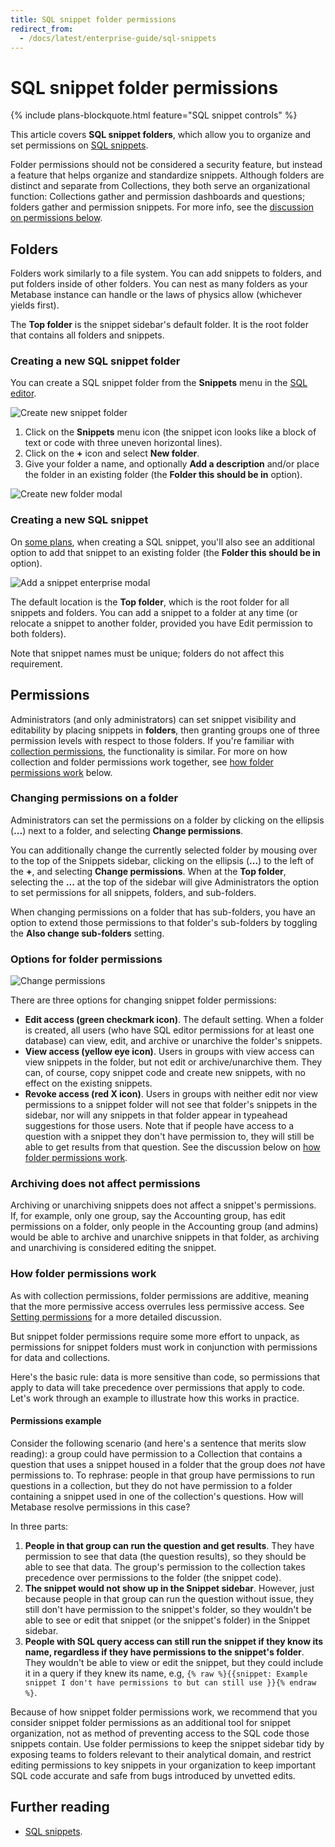 ```yaml
---
title: SQL snippet folder permissions
redirect_from:
  - /docs/latest/enterprise-guide/sql-snippets
---
```


# SQL snippet folder permissions

{% include plans-blockquote.html feature="SQL snippet controls" %}

This article covers **SQL snippet folders**, which allow you to organize and set permissions on [SQL snippets](../questions/native-editor/sql-snippets.md).

Folder permissions should not be considered a security feature, but instead a feature that helps organize and standardize snippets. Although folders are distinct and separate from Collections, they both serve an organizational function: Collections gather and permission dashboards and questions; folders gather and permission snippets. For more info, see the [discussion on permissions below](#permissions).

## Folders

Folders work similarly to a file system. You can add snippets to folders, and put folders inside of other folders. You can nest as many folders as your Metabase instance can handle or the laws of physics allow (whichever yields first).

The **Top folder** is the snippet sidebar's default folder. It is the root folder that contains all folders and snippets.

### Creating a new SQL snippet folder

You can create a SQL snippet folder from the **Snippets** menu in the [SQL editor](../questions/native-editor/writing-sql.md).

![Create new snippet folder](../images/snippet-folder.png)

1. Click on the **Snippets** menu icon (the snippet icon looks like a block of text or code with three uneven horizontal lines).
2. Click on the **+** icon and select **New folder**.
3. Give your folder a name, and optionally **Add a description** and/or place the folder in an existing folder (the **Folder this should be in** option).

![Create new folder modal](../images/create-new-folder-modal.png)

### Creating a new SQL snippet

On [some plans](https://www.metabase.com/pricing), when creating a SQL snippet, you'll also see an additional option to add that snippet to an existing folder (the **Folder this should be in** option).

![Add a snippet enterprise modal](../images/enterprise-add-snippet.png)

The default location is the **Top folder**, which is the root folder for all snippets and folders. You can add a snippet to a folder at any time (or relocate a snippet to another folder, provided you have Edit permission to both folders).

Note that snippet names must be unique; folders do not affect this requirement.

## Permissions

Administrators (and only administrators) can set snippet visibility and editability by placing snippets in **folders**, then granting groups one of three permission levels with respect to those folders. If you're familiar with [collection permissions](./collections.md#setting-permissions-for-collections), the functionality is similar. For more on how collection and folder permissions work together, see [how folder permissions work](#how-folder-permissions-work) below.

### Changing permissions on a folder

Administrators can set the permissions on a folder by clicking on the ellipsis (**...**) next to a folder, and selecting **Change permissions**.

You can additionally change the currently selected folder by mousing over to the top of the Snippets sidebar, clicking on the ellipsis (**...**) to the left of the **+**, and selecting **Change permissions**. When at the **Top folder**, selecting the **...** at the top of the sidebar will give Administrators the option to set permissions for all snippets, folders, and sub-folders.

When changing permissions on a folder that has sub-folders, you have an option to extend those permissions to that folder's sub-folders by toggling the **Also change sub-folders** setting.

### Options for folder permissions

![Change permissions](../images/change-permissions.png)

There are three options for changing snippet folder permissions:

- **Edit access (green checkmark icon)**. The default setting. When a folder is created, all users (who have SQL editor permissions for at least one database) can view, edit, and archive or unarchive the folder's snippets.
- **View access (yellow eye icon)**. Users in groups with view access can view snippets in the folder, but not edit or archive/unarchive them. They can, of course, copy snippet code and create new snippets, with no effect on the existing snippets.
- **Revoke access (red X icon)**. Users in groups with neither edit nor view permissions to a snippet folder will not see that folder's snippets in the sidebar, nor will any snippets in that folder appear in typeahead suggestions for those users. Note that if people have access to a question with a snippet they don't have permission to, they will still be able to get results from that question. See the discussion below on [how folder permissions work](#how-folder-permissions-work).

### Archiving does not affect permissions

Archiving or unarchiving snippets does not affect a snippet's permissions. If, for example, only one group, say the Accounting group, has edit permissions on a folder, only people in the Accounting group (and admins) would be able to archive and unarchive snippets in that folder, as archiving and unarchiving is considered editing the snippet.

### How folder permissions work

As with collection permissions, folder permissions are additive, meaning that the more permissive access overrules less permissive access. See [Setting permissions](./start.md) for a more detailed discussion.

But snippet folder permissions require some more effort to unpack, as permissions for snippet folders must work in conjunction with permissions for data and collections.

Here's the basic rule: data is more sensitive than code, so permissions that apply to data will take precedence over permissions that apply to code. Let's work through an example to illustrate how this works in practice.

#### Permissions example

Consider the following scenario (and here's a sentence that merits slow reading): a group could have permission to a Collection that contains a question that uses a snippet housed in a folder that the group does _not_ have permissions to. To rephrase: people in that group have permissions to run questions in a collection, but they do not have permission to a folder containing a snippet used in one of the collection's questions. How will Metabase resolve permissions in this case?

In three parts:

1. **People in that group can run the question and get results**. They have permission to see that data (the question results), so they should be able to see that data. The group's permission to the collection takes precedence over permissions to the folder (the snippet code).
2. **The snippet would not show up in the Snippet sidebar**. However, just because people in that group can run the question without issue, they still don't have permission to the snippet's folder, so they wouldn't be able to see or edit that snippet (or the snippet's folder) in the Snippet sidebar.
3. **People with SQL query access can still run the snippet if they know its name, regardless if they have permissions to the snippet's folder**. They wouldn't be able to view or edit the snippet, but they could include it in a query if they knew its name, e.g, `{% raw %}{{snippet: Example snippet I don't have permissions to but can still use }}{% endraw %}`.

Because of how snippet folder permissions work, we recommend that you consider snippet folder permissions as an additional tool for snippet organization, not as method of preventing access to the SQL code those snippets contain. Use folder permissions to keep the snippet sidebar tidy by exposing teams to folders relevant to their analytical domain, and restrict editing permissions to key snippets in your organization to keep important SQL code accurate and safe from bugs introduced by unvetted edits.

## Further reading

- [SQL snippets](https://www.metabase.com/learn/metabase-basics/querying-and-dashboards/sql-in-metabase/sql-snippets).
